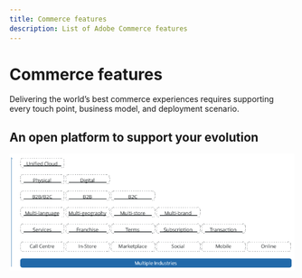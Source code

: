 ```yaml
---
title: Commerce features
description: List of Adobe Commerce features
---
```


# Commerce features

Delivering the world’s best commerce experiences requires supporting every touch point, business model, and deployment scenario.

## An open platform to support your evolution

![The value of commerce technology](../../assets/playbooks/commerce-features.png)
